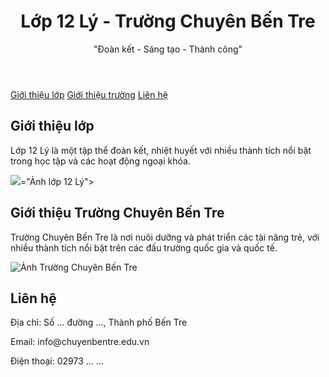 <!DOCTYPE html>
<html lang="vi">
<head>
    <meta charset="UTF-8">
    <meta name="viewport" content="width=device-width, initial-scale=1.0">
    <title>Lớp 12 Lý - Trường Chuyên Bến Tre</title>
    <link rel="stylesheet" href="style.css">
</head>
<body>
    <header class="header-animate">
        <h1>Lớp 12 Lý - Trường Chuyên Bến Tre</h1>
        <p>"Đoàn kết - Sáng tạo - Thành công"</p>
    </header>
    <nav>
        <a href="#about-class" class="btn-hover">Giới thiệu lớp</a>
        <a href="#about-school" class="btn-hover">Giới thiệu trường</a>
        <a href="#contact" class="btn-hover">Liên hệ</a>
    </nav>
    <section id="about-class" class="fade-in">
        <h2>Giới thiệu lớp</h2>
        <p>Lớp 12 Lý là một tập thể đoàn kết, nhiệt huyết với nhiều thành tích nổi bật trong học tập và các hoạt động ngoại khóa.</p>
        <img src="https://github.com/user-attachments/assets/dfe5084a-285b-4dfc-8d8d-a270ddb55299">="Ảnh lớp 12 Lý">
    </section>
    <section id="about-school" class="fade-in">
        <h2>Giới thiệu Trường Chuyên Bến Tre</h2>
        <p>Trường Chuyên Bến Tre là nơi nuôi dưỡng và phát triển các tài năng trẻ, với nhiều thành tích nổi bật trên các đấu trường quốc gia và quốc tế.</p>
        <img src="school-photo.jpg" alt="Ảnh Trường Chuyên Bến Tre">
    </section>
    <footer id="contact" class="footer-bounce">
        <h2>Liên hệ</h2>
        <p>Địa chỉ: Số ... đường ..., Thành phố Bến Tre</p>
        <p>Email: info@chuyenbentre.edu.vn</p>
        <p>Điện thoại: 02973 ... ...</p>
    </footer>
    <script src="script.js"></script>
</body>
</html>
